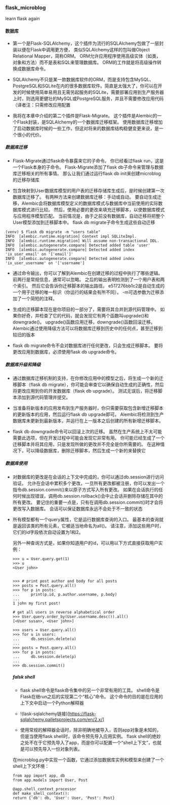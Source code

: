 ### flask_microblog
learn flask again

#### 数据库
 * 第一个是Flask-SQLAlchemy，这个插件为流行的SQLAlchemy包做了一层封装以便在Flask中调用更方便，
 类似SQLAlchemy这样的包叫做Object Relational Mapper，简称ORM。 ORM允许应用程序使用高级实体（如类，对象和方法）而不是表和SQL来管理数据库。 ORM的工作就是将高级操作转换成数据库命令。
 
 * SQLAlchemy不只是某一款数据库软件的ORM，而是支持包含MySQL、PostgreSQL和SQLite在内的很多数据库软件。简直是太强大了，你可以在开发的时候使用简单易用且无需另起服务的SQLite，需要部署应用到生产服务器上时，则选用更健壮的MySQL或PostgreSQL服务，并且不需要修改应用代码（译者注：只需修改应用配置
 
*  我将在本章中介绍的第二个插件是Flask-Migrate。 这个插件是Alembic的一个Flask封装，是SQLAlchemy的一个数据库迁移框架。 使用数据库迁移增加了启动数据库时候的一些工作，但这对将来的数据库结构稳健变更来说，是一个很小的代价。

##### 数据库迁移
* Flask-Migrate通过flask命令暴露来它的子命令。 你已经看过flask run，这是一个Flask本身的子命令。 Flask-Migrate添加了flask db子命令来管理与数据库迁移相关的所有事情。 那么让我们通过运行flask db init来创建microblog的迁移存储库
 
 * 包含映射到User数据库模型的用户表的迁移存储库生成后，是时候创建第一次数据库迁移了。 有两种方法来创建数据库迁移：手动或自动。 要自动生成迁移，Alembic会将数据库模型定义的数据库模式与数据库中当前使用的实际数据库模式进行比较。 然后，使用必要的更改来填充迁移脚本，以使数据库模式与应用程序模型匹配。 当前情况是，由于之前没有数据库，自动迁移将把整个User模型添加到迁移脚本中。 flask db migrate子命令生成这些自动迁移
 ```
 (venv) $ flask db migrate -m "users table"
 INFO  [alembic.runtime.migration] Context impl SQLiteImpl.
 INFO  [alembic.runtime.migration] Will assume non-transactional DDL.
 INFO  [alembic.autogenerate.compare] Detected added table 'user'
 INFO  [alembic.autogenerate.compare] Detected added index 'ix_user_email' on '['email']'
 INFO  [alembic.autogenerate.compare] Detected added index 'ix_user_username' on '['username'] 
 
```
* 通过命令输出，你可以了解到Alembic在创建迁移的过程中执行了哪些逻辑。前两行是常规信息，通常可以忽略。 之后的输出表明检测到了一个用户表和两个索引。 然后它会告诉你迁移脚本的输出路径。 e517276bb1c2是自动生成的一个用于迁移的唯一标识（你运行的结果会有所不同）。 -m可选参数为迁移添加了一个简短的注释。

* 生成的迁移脚本现在是你项目的一部分了，需要将其合并到源代码管理中。 如果你好奇，并检查了它的代码，就会发现它有两个函数叫upgrade()和downgrade()。 upgrade()函数应用迁移，downgrade()函数回滚迁移。 Alembic通过使用降级方法可以将数据库迁移到历史中的任何点，甚至迁移到较旧的版本
* flask db migrate命令不会对数据库进行任何更改，只会生成迁移脚本。 要将更改应用到数据库，必须使用flask db upgrade命令。
##### 数据库升级和降级
* 通过数据库迁移机制的支持，在你修改应用中的模型之后，将生成一个新的迁移脚本（flask db migrate），你可能会审查它以确保自动生成的正确性，然后将更改应用到你的开发数据库（flask db upgrade）。 测试无误后，将迁移脚本添加到源代码管理并提交。

* 当准备将新版本的应用发布到生产服务器时，你只需要获取包含新增迁移脚本的更新版本的应用，然后运行flask db upgrade即可。 Alembic将检测到生产数据库未更新到最新版本，并运行在上一版本之后创建的所有新增迁移脚本。
* flask db downgrade命令可以回滚上次的迁移。 虽然在生产系统上不太可能需要此选项，但在开发过程中可能会发现它非常有用。 你可能已经生成了一个迁移脚本并将其应用，只是发现所做的更改并不完全是你所需要的。 在这种情况下，可以降级数据库，删除迁移脚本，然后生成一个新的来替换它


##### 数据库使用

* 对数据库的更改是在会话的上下文中完成的，你可以通过db.session进行访问验证。 允许在会话中累积多个更改，一旦所有更改都被注册，你可以发出一个指令db.session.commit()来以原子方式写入所有更改。 如果在会话执行的任何时候出现错误，调用db.session.rollback()会中止会话并删除存储在其中的所有更改。 要记住的重要一点是，只有在调用db.session.commit()时才会将更改写入数据库。 会话可以保证数据库永远不会处于不一致的状态

* 所有模型都有一个query属性，它是运行数据库查询的入口。 最基本的查询就是返回该类的所有元素，它被适当地命名为all()。 请注意，添加这些用户时，它们的id字段依次自动设置为1和2。

    另外一种查询方式是，如果你知道用户的id，可以用以下方式直接获取用户实例：
    ```
    >>> u = User.query.get(1)
    >>> u
    <User john>
    
    
    >>> # print post author and body for all posts 
    >>> posts = Post.query.all()
    >>> for p in posts:
    ...     print(p.id, p.author.username, p.body)
    ...
    1 john my first post!
    
    # get all users in reverse alphabetical order
    >>> User.query.order_by(User.username.desc()).all()
    [<User susan>, <User john>]
    
    >>> users = User.query.all()
    >>> for u in users:
    ...     db.session.delete(u)
    ...
    >>> posts = Post.query.all()
    >>> for p in posts:
    ...     db.session.delete(p)
    ...
    >>> db.session.commit()
   ```
   
   ##### falsk shell
  *  flask shell命令是flask命令集中的另一个非常有用的工具。 shell命令是Flask在继run之后的实现第二个“核心”命令。 这个命令的目的是在应用的上下文中启动一个Python解释器
   * !(lask-sqlalchemy链接)[https://flask-sqlalchemy.palletsprojects.com/en/2.x/]
   
  * 使用常规的解释器会话时，除非明确地被导入，否则app对象是未知的，但是当使用flask shell时，该命令预先导入应用实例。 flask shell的绝妙之处不在于它预先导入了app，而是你可以配置一个“shell上下文”，也就是可以预先导入一份对象列表。
   
   在microblog.py中实现一个函数，它通过添加数据库实例和模型来创建了一个shell上下文环境：
   ```
   from app import app, db
   from app.models import User, Post
   
   @app.shell_context_processor
   def make_shell_context():
   return {'db': db, 'User': User, 'Post': Post}
   ```



